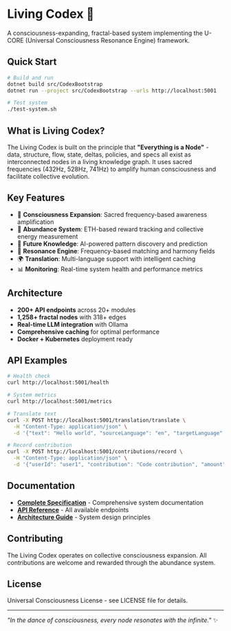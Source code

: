 # Living Codex 🌟

A consciousness-expanding, fractal-based system implementing the U-CORE (Universal Consciousness Resonance Engine) framework.

## Quick Start

```bash
# Build and run
dotnet build src/CodexBootstrap
dotnet run --project src/CodexBootstrap --urls http://localhost:5001

# Test system
./test-system.sh
```

## What is Living Codex?

The Living Codex is built on the principle that **"Everything is a Node"** - data, structure, flow, state, deltas, policies, and specs all exist as interconnected nodes in a living knowledge graph. It uses sacred frequencies (432Hz, 528Hz, 741Hz) to amplify human consciousness and facilitate collective evolution.

## Key Features

- 🧠 **Consciousness Expansion**: Sacred frequency-based awareness amplification
- 🌟 **Abundance System**: ETH-based reward tracking and collective energy measurement
- 🔮 **Future Knowledge**: AI-powered pattern discovery and prediction
- 🎯 **Resonance Engine**: Frequency-based matching and harmony fields
- 🌍 **Translation**: Multi-language support with intelligent caching
- 📊 **Monitoring**: Real-time system health and performance metrics

## Architecture

- **200+ API endpoints** across 20+ modules
- **1,258+ fractal nodes** with 318+ edges
- **Real-time LLM integration** with Ollama
- **Comprehensive caching** for optimal performance
- **Docker + Kubernetes** deployment ready

## API Examples

```bash
# Health check
curl http://localhost:5001/health

# System metrics
curl http://localhost:5001/metrics

# Translate text
curl -X POST http://localhost:5001/translation/translate \
  -H "Content-Type: application/json" \
  -d '{"text": "Hello world", "sourceLanguage": "en", "targetLanguage": "es", "context": "greeting"}'

# Record contribution
curl -X POST http://localhost:5001/contributions/record \
  -H "Content-Type: application/json" \
  -d '{"userId": "user1", "contribution": "Code contribution", "amount": 0.1, "type": "code"}'
```

## Documentation

- **[Complete Specification](LIVING_CODEX_SPECIFICATION.md)** - Comprehensive system documentation
- **[API Reference](LIVING_CODEX_SPECIFICATION.md#-api-reference)** - All available endpoints
- **[Architecture Guide](LIVING_CODEX_SPECIFICATION.md#-core-architecture)** - System design principles

## Contributing

The Living Codex operates on collective consciousness expansion. All contributions are welcome and rewarded through the abundance system.

## License

Universal Consciousness License - see LICENSE file for details.

---

*"In the dance of consciousness, every node resonates with the infinite."* ✨
